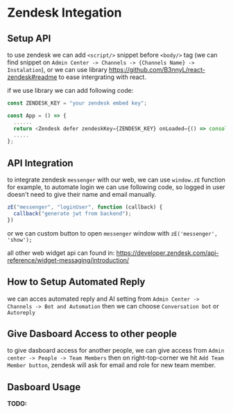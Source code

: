 
# Zendesk Integation 

## Setup API
to use zendesk we can add `<script/>` snippet before `<body/>` tag (we can find snippet on `Admin Center -> Channels -> {Channels Name} -> Instalation`), or we can use library https://github.com/B3nnyL/react-zendesk#readme to ease intergrating with react.

if we use library we can add following code: 
```typescript
const ZENDESK_KEY = "your zendesk embed key";

const App = () => {
  ......
  return <Zendesk defer zendeskKey={ZENDESK_KEY} onLoaded={() => console.log('is loaded')} />;
  .....
};
```

## API Integration 
to integrate zendesk `messenger` with our web, we can use `window.zE` function for example, to automate login we can use following code, so logged in user doesn't need to give their name and email manually.

```javascript
zE("messenger", "loginUser", function (callback) {
  callback("generate jwt from backend");
})
```

or we can custom button to open `messenger` window with `zE('messenger', 'show');`

all other web widget api can found in: https://developer.zendesk.com/api-reference/widget-messaging/introduction/

## How to Setup Automated Reply
we can acces automated reply and AI setting from `Admin Center -> Channels -> Bot and Automation` then we can choose `Conversation bot` or `Autoreply`

## Give Dasboard Access to other people 
to give dasboard access for another people, we can give access from `Admin center -> People -> Team Members` then on right-top-corner we hit `Add Team Member button`, zendesk will ask for email and role for new team member.

## Dasboard Usage 

**TODO:**

